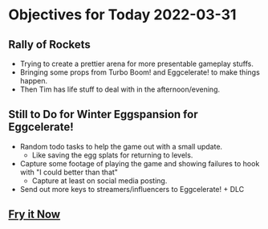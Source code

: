 # Objectives for Today 2022-03-31

## Rally of Rockets

- Trying to create a prettier arena for more presentable gameplay stuffs.
- Bringing some props from Turbo Boom! and Eggcelerate! to make things happen.
- Then Tim has life stuff to deal with in the afternoon/evening.

## Still to Do for Winter Eggspansion for Eggcelerate!

- Random todo tasks to help the game out with a small update.
  - Like saving the egg splats for returning to levels.
- Capture some footage of playing the game and showing failures to hook with "I could better than that"
  - Capture at least on social media posting.
- Send out more keys to streamers/influencers to Eggcelerate! + DLC

## [Fry it Now](https://store.steampowered.com/app/1902100/Winter_Eggspansion_for_Eggcelerate/)
